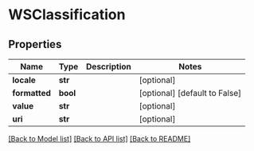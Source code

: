 # WSClassification

## Properties
Name | Type | Description | Notes
------------ | ------------- | ------------- | -------------
**locale** | **str** |  | [optional] 
**formatted** | **bool** |  | [optional] [default to False]
**value** | **str** |  | [optional] 
**uri** | **str** |  | [optional] 

[[Back to Model list]](../README.md#documentation-for-models) [[Back to API list]](../README.md#documentation-for-api-endpoints) [[Back to README]](../README.md)


